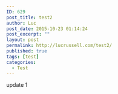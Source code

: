 ```yaml
---
ID: 629
post_title: test2
author: Luc
post_date: 2015-10-23 01:14:24
post_excerpt: ""
layout: post
permalink: http://lucrussell.com/test2/
published: true
tags: [test]
categories:
  - Test
---
```

update 1